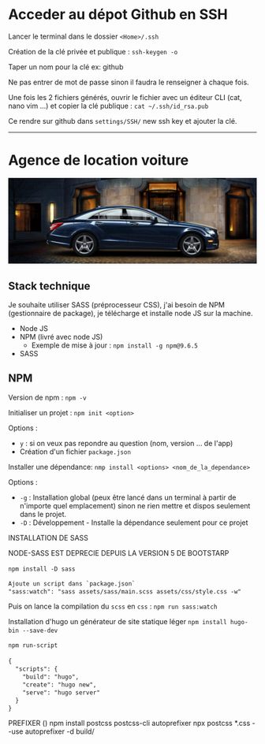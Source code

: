 ﻿# Acceder au dépot Github en SSH

Lancer le terminal dans le dossier `<Home>/.ssh`

Création de la clé privée et publique : `ssh-keygen -o`

Taper un nom pour la clé ex: github

Ne pas entrer de mot de passe sinon il faudra le renseigner à chaque fois.

Une fois les 2 fichiers générés, ouvrir le fichier avec un éditeur CLI (cat, nano vim ...) et copier la clé publique  : `cat ~/.ssh/id_rsa.pub`

Ce rendre sur github dans `settings/SSH/` new ssh key et ajouter la clé.


---

# Agence de location voiture
 
 [![](https://github.com/Eric-dev13/Agence_location_voiture/blob/main/assets/images/background.jpg)]( https://eric-dev13.github.io/Agence_location_voiture/)

## Stack technique
Je souhaite utiliser SASS (préprocesseur CSS), j'ai besoin de NPM (gestionnaire de package), je télécharge et installe node JS sur la machine.

- Node JS
- NPM (livré avec node JS) 
    - Exemple de mise à jour : `npm install -g npm@9.6.5`
- SASS


## NPM

Version de npm : `npm -v`

Initialiser un projet : `npm init <option>` 

Options :
- `y` : si on veux pas repondre au question (nom, version ... de l'app)
- Création d'un fichier `package.json`

Installer une dépendance: `nmp install <options> <nom_de_la_dependance>`

Options :
- `-g` : Installation global (peux être lancé dans un terminal à partir de n'importe quel emplacement) sinon ne rien mettre et dispos seulement dans le projet.
- `-D` : Développement - Installe la dépendance seulement pour ce projet

INSTALLATION DE SASS

NODE-SASS EST DEPRECIE DEPUIS LA VERSION 5 DE BOOTSTARP

`npm install -D sass`
````
Ajoute un script dans `package.json`
"sass:watch": "sass assets/sass/main.scss assets/css/style.css -w"
````

Puis on lance la compilation du `scss` en `css` : `npm run sass:watch`

Installation d'hugo un générateur de site statique léger
`npm install hugo-bin --save-dev`

````
npm run-script

{
  "scripts": {
    "build": "hugo",
    "create": "hugo new",
    "serve": "hugo server"
  }
}
````

PREFIXER ()
npm install postcss postcss-cli autoprefixer
npx postcss *.css --use autoprefixer -d build/

